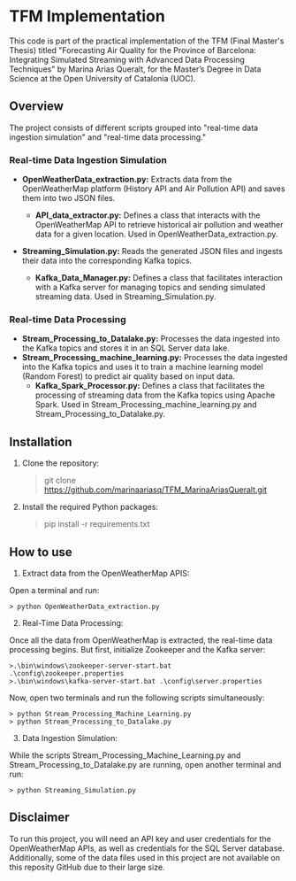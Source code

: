 # TFM Implementation

This code is part of the practical implementation of the TFM (Final Master's Thesis) titled "Forecasting Air Quality for the Province of Barcelona: Integrating Simulated Streaming with Advanced Data Processing Techniques" by Marina Arias Queralt, for the Master’s Degree in Data Science at the Open University of Catalonia (UOC).

## Overview
The project consists of different scripts grouped into "real-time data ingestion simulation" and "real-time data processing."

### Real-time Data Ingestion Simulation
+ **OpenWeatherData_extraction.py:** Extracts data from the OpenWeatherMap platform (History API and Air Pollution API) and saves them into two JSON files.

    + **API_data_extractor.py:** Defines a class that interacts with the OpenWeatherMap API to retrieve historical air pollution and weather data for a given location. Used in OpenWeatherData_extraction.py.

+ **Streaming_Simulation.py:** Reads the generated JSON files and ingests their data into the corresponding Kafka topics.

    +  **Kafka_Data_Manager.py:** Defines a class that facilitates interaction with a Kafka server for managing topics and sending simulated streaming data. Used in Streaming_Simulation.py.

### Real-time Data Processing
+ **Stream_Processing_to_Datalake.py:** Processes the data ingested into the Kafka topics and stores it in an SQL Server data lake.
+ **Stream_Processing_machine_learning.py:** Processes the data ingested into the Kafka topics and uses it to train a machine learning model (Random Forest) to predict air quality based on input data.
    + **Kafka_Spark_Processor.py:** Defines a class that facilitates the processing of streaming data from the Kafka topics using Apache Spark. Used in Stream_Processing_machine_learning.py and Stream_Processing_to_Datalake.py.


## Installation

1. Clone the repository:

     > git clone https://github.com/marinaariasq/TFM_MarinaAriasQueralt.git 

3. Install the required Python packages:

     > pip install -r requirements.txt

## How to use

1. Extract data from the OpenWeatherMap APIS:

Open a terminal and run: 
    
    > python OpenWeatherData_extraction.py

2. Real-Time Data Processing:

Once all the data from OpenWeatherMap is extracted, the real-time data processing begins. But first, initialize Zookeeper and the Kafka server:

    >.\bin\windows\zookeeper-server-start.bat .\config\zookeeper.properties
    >.\bin\windows\kafka-server-start.bat .\config\server.properties    
    
Now, open two terminals and run the following scripts simultaneously:
    
    > python Stream_Processing_Machine_Learning.py
    > python Stream_Processing_to_Datalake.py

3. Data Ingestion Simulation:
   
While the scripts Stream_Processing_Machine_Learning.py and Stream_Processing_to_Datalake.py are running, open another terminal and run:

    > python Streaming_Simulation.py

## Disclaimer

To run this project, you will need an API key and user credentials for the OpenWeatherMap APIs, as well as credentials for the SQL Server database.  Additionally, some of the data files used in this project are not available on this reposity GitHub due to their large size.

